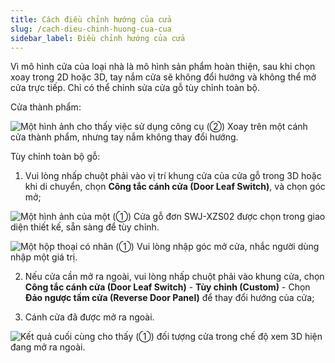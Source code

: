 ```yaml
---
title: Cách điều chỉnh hướng của cửa
slug: /cach-dieu-chinh-huong-cua-cua
sidebar_label: Điều chỉnh hướng của cửa
---
```


Vì mô hình cửa của loại nhà là mô hình sản phẩm hoàn thiện, sau khi chọn xoay trong 2D hoặc 3D, tay nắm cửa sẽ không đổi hướng và không thể mở cửa trực tiếp. Chỉ có thể chỉnh sửa cửa gỗ tùy chỉnh toàn bộ.

Cửa thành phẩm:

![Một hình ảnh cho thấy việc sử dụng công cụ (②) Xoay trên một cánh cửa thành phẩm, nhưng tay nắm không thay đổi hướng.](https://storage.googleapis.com/jegavn_kb/images/f669ab3b-3822-40d4-9a90-940ff0e5844d.png)

Tùy chỉnh toàn bộ gỗ:

1. Vui lòng nhấp chuột phải vào vị trí khung cửa của cửa gỗ trong 3D hoặc khi di chuyển, chọn **Công tắc cánh cửa (Door Leaf Switch)**, và chọn góc mở;

![Một hình ảnh của một (①) Cửa gỗ đơn SWJ-XZS02 được chọn trong giao diện thiết kế, sẵn sàng để tùy chỉnh.](https://storage.googleapis.com/jegavn_kb/images/89bd0ce0-cbb7-4940-8066-25ebea79dde8.png)

![Một hộp thoại có nhãn (①) Vui lòng nhập góc mở cửa, nhắc người dùng nhập một giá trị.](https://storage.googleapis.com/jegavn_kb/images/94daa9d0-2e6d-41f0-b939-387556559695.png)

2. Nếu cửa cần mở ra ngoài, vui lòng nhấp chuột phải vào khung cửa, chọn **Công tắc cánh cửa (Door Leaf Switch)** - **Tùy chỉnh (Custom)** - Chọn **Đảo ngược tấm cửa (Reverse Door Panel)** để thay đổi hướng của cửa;

3. Cánh cửa đã được mở ra ngoài.

![Kết quả cuối cùng cho thấy (①) đối tượng cửa trong chế độ xem 3D hiện đang mở ra ngoài.](https://storage.googleapis.com/jegavn_kb/images/71d86b08-d254-4170-ab84-2ced03c15880.png)